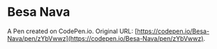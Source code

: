 # Besa Nava

A Pen created on CodePen.io. Original URL: [https://codepen.io/Besa-Nava/pen/zYbVwwz](https://codepen.io/Besa-Nava/pen/zYbVwwz).

